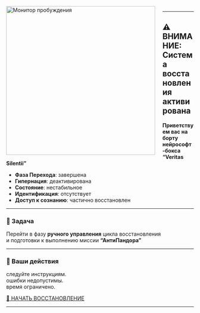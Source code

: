 <img src="https://github.com/Imperium-Silentii/scena-imarch/blob/main/images/giber2.gif?raw=true" alt="Монитор пробуждения" align="left" width="400" style="margin-right: 20px; margin-bottom: 10px;" />

<p><div>
  
  ---
## ⚠️ ВНИМАНИЕ: Система восстановления активирована

**Приветствуем вас на борту нейрософт-бокса “Veritas Silentii”**

- **Фаза Перехода**: завершена  
- **Гипернация**: деактивирована  
- **Состояние**: нестабильное  
- **Идентификация**: отсутствует  
- **Доступ к сознанию**: частично восстановлен  
---

### 🎯 Задача

Перейти в фазу **ручного управления** цикла восстановления  
и подготовки к выполнению миссии **“АнтиПандора”**

---

### 🧭 Ваши действия

следуйте инструкциям.  
ошибки недопустимы.  
время ограничено.

[🚀 НАЧАТЬ ВОССТАНОВЛЕНИЕ](https://acta.imarch.sbs/acts)

---
